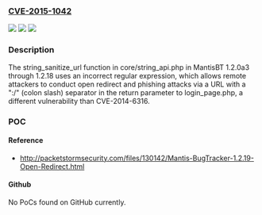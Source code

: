 ### [CVE-2015-1042](https://cve.mitre.org/cgi-bin/cvename.cgi?name=CVE-2015-1042)
![](https://img.shields.io/static/v1?label=Product&message=n%2Fa&color=blue)
![](https://img.shields.io/static/v1?label=Version&message=n%2Fa&color=blue)
![](https://img.shields.io/static/v1?label=Vulnerability&message=n%2Fa&color=brighgreen)

### Description

The string_sanitize_url function in core/string_api.php in MantisBT 1.2.0a3 through 1.2.18 uses an incorrect regular expression, which allows remote attackers to conduct open redirect and phishing attacks via a URL with a ":/" (colon slash) separator in the return parameter to login_page.php, a different vulnerability than CVE-2014-6316.

### POC

#### Reference
- http://packetstormsecurity.com/files/130142/Mantis-BugTracker-1.2.19-Open-Redirect.html

#### Github
No PoCs found on GitHub currently.

